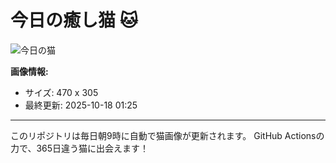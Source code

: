 # 今日の癒し猫 🐱

![今日の猫](https://cdn2.thecatapi.com/images/e8d.jpg)

**画像情報:**
- サイズ: 470 x 305
- 最終更新: 2025-10-18 01:25

---

このリポジトリは毎日朝9時に自動で猫画像が更新されます。
GitHub Actionsの力で、365日違う猫に出会えます！
